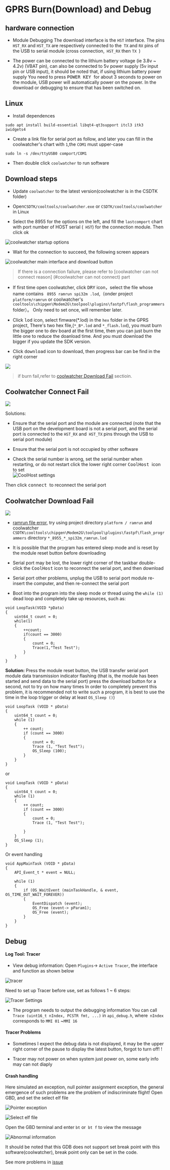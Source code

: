 GPRS Burn(Download) and Debug
======


## hardware connection

* Module Debugging The download interface is the `HST` interface. The pins` HST_RX` and `HST_TX` are respectively connected to the` TX` and `RX` pins of the USB to serial module (cross connection,` HST_RX` then `TX `)

* The power can be connected to the lithium battery voltage (ie 3.8v ~ 4.2v) (VBAT pin), can also be connected to 5v power supply (5v input pin or USB input), it should be noted that, if using lithium battery power supply You need to press <kbd> POWER KEY </kbd> for about 3 seconds to power on the module, USB power will automatically power on the power. In the download or debugging to ensure that has been switched on.


## Linux

* Install dependences

```
sudo apt install build-essential libqt4-qt3support itcl3 itk3 iwidgets4
```

* Create a link file for serial port as follow, and later you can fill in the coolwatcher's chart with `1`,the `COM1` must upper-case

```
sudo ln -s /dev/ttyUSB0 comport/COM1
```

* Then double click `coolwatcher` to run software

## Download steps

* Update `coolwatcher` to the latest version(coolwatcher is in the CSDTK folder)

* Open`CSDTK/cooltools/coolwatcher.exe` or `CSDTK/cooltools/coolwatcher` in Linux

* Select the 8955 for the options on the left, and fill the `lastcomport` chart with port number of HOST serial (` HST`) for the connection module. Then click ok

![coolwatcher startup options](../assets/coolwatcher_open.png)

* Wait for the connection to succeed, the following screen appears

![coolwatcher main interface and download button](../assets/coolwatcher_download.png)

> If there is a connection failure, please refer to [coolwatcher can not connect reason] (#coolwatcher can not connect) part


* If first time open coolwatcher, click <kbd>DRY</kbd> icon，select the file whose name contains ` 8955 ramrun spi32m .lod`,（onder project `platform/ramrun` or coolwatcher's `cooltools\chipgen\Modem2G\toolpool\plugins\fastpf\flash_programmers` folder）。
Only need to set once, will remember later.

* Click <kbd>lod</kbd> icon, select fimware(*.lod) in the `hex` folder in the GPRS project,  There's two hex file,(`*_B*.lod` and `*_flash.lod`), you must burn the bigger one to dev board at the first time, then you can just burn the little one to reduce the doanload time. And you must download the bigger if you update the SDK version.

* Click <kbd>download</kbd> icon to download, then progress bar can be find in the right corner

![](../assets/coolwatcher_downloading.png)

> if burn fail,refer to  [coolwatcher Download Fail](#coolwatcher-download-fail) sectioin.


## Coolwatcher Connect Fail

![](../assets/coolwatcher_connect_fail.png)

Solutions:

* Ensure that the serial port and the module are connected (note that the USB port on the development board is not a serial port, and the serial port is connected to the `HST_RX` and` HST_TX` pins through the USB to serial port module)

* Ensure that the serial port is not occupied by other software

* Check the serial number is wrong, set the serial number when restarting, or do not restart click the lower right corner <kbd> CoolHost </kbd> icon to set </br>
![CoolHost settings](../assets/coolwatcher_connect_settings.png)

Then click <kbd> connect </kbd> to reconnect the serial port

## Coolwatcher Download Fail

![](../assets/coolwatcher_download_fail.png)

* [ramrun file error](https://github.com/Ai-Thinker-Open/GPRS_C_SDK/issues/1), try using project directory `platform / ramrun` and coolwatcher` CSDTK\cooltools\chipgen\Modem2G\toolpool\plugins\fastpf\flash_programmers` directory `*_8955_*_spi32m_ramrun.lod`

* It is possible that the program has entered sleep mode and is reset by the module reset button before downloading

* Serial port may be lost, the lower right corner of the taskbar double-click the <kbd>CoolHost</kbd> icon to reconnect the serial port, and then download

* Serial port other problems, unplug the USB to serial port module re-insert the computer, and then re-connect the serial port

* Boot into the program into the sleep mode or thread using the `while (1)` dead loop and completely take up resources, such as:
```
void LoopTask(VOID *pData)
{
    uint64_t count = 0;
    while(1)
    {
        ++count;
        if(count == 3000)
        {
            count = 0;
            Trace(1,"Test Test");
        }
    }
}
```

**Solution:** Press the module reset button, the USB transfer serial port module data transmission indicator flashing (that is, the module has been started and send data to the serial port) press the download button for a second, not to try on how many times
In order to completely prevent this problem, it is recommended not to write such a program, it is best to use the time in the loop trigger or delay at least `OS_Sleep ()`)

```
void LoopTask (VOID * pData)
{
    uint64_t count = 0;
    while (1)
    {
        ++ count;
        if (count == 3000)
        {
            count = 0;
            Trace (1, "Test Test");
            OS_Sleep (100);
        }
    }
}
```
or
```
void LoopTask (VOID * pData)
{
    uint64_t count = 0;
    while (1)
    {
        ++ count;
        if (count == 3000)
        {
            count = 0;
            Trace (1, "Test Test");
            
        }
    }
    OS_Sleep (1);
}
```
Or event handling
```
void AppMainTask (VOID * pData)
{
    API_Event_t * event = NULL;
        
    while (1)
    {
        if (OS_WaitEvent (mainTaskHandle, & event, OS_TIME_OUT_WAIT_FOREVER))
        {
            EventDispatch (event);
            OS_Free (event-> pParam1);
            OS_Free (event);
        }
    }
}
```

## Debug

#### Log Tool: Tracer


* View debug information: Open `Plugins`-> `Active Tracer`, the interface and function as shown below

![tracer](../assets/coolwatcher_trace.png)

Need to set up Tracer before use, set as follows 1 ~ 6 steps:

![Tracer Settings](../assets/coolwatcher_trace_settings.png)

* The program needs to output the debugging information You can call `Trace (uint16_t nIndex, PCSTR fmt, ...)` in `api_debug.h`, where` nIndex` corresponds to `MMI 01` ~` MMI 16 `

#### Tracer Problems

* Sometimes I expect the debug data is not displayed, it may be the upper right corner of the pause to display the latest button, forgot to turn off! !

* Tracer may not power on when system just power on, some early info may can not diaply


#### Crash handling

Here simulated an exception, null pointer assignment exception, the general emergence of such problems are the problem of indiscriminate flight!
Open GBD, and set the select elf file

![Pointer exception](../assets/coolwatcher_gdb_launch.png)

![Select elf file](../assets/coolwatcher_gdb_settings.png)

Open the GBD terminal and enter `bt` or` bt f` to view the message

![Abnormal information](../assets/coolwatcher_gdb_error_info.png)

It should be noted that this GDB does not support set break point with this software(coolwatcher), break point only can be set in the code.

See more problems in [issue](https://github.com/Ai-Thinker-Open/GPRS_C_SDK/issues?utf8=%E2%9C%93&q=)



